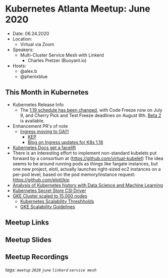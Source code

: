 # Kubernetes Atlanta Meetup: June 2020

- Date: 06.24.2020<!--date as MM.DD.YYYY-->
- Location:
    - Virtual via Zoom
- Speakers:
    - Multi-Cluster Service Mesh with Linkerd 
      - Charles Pretzer (Buoyant.io)<!--presentation title-->
- Hosts:
    - @alex.b
    - @phenixblue

## This Month in Kubernetes

- Kubernetes Release Info
    - The [1.19 schedule has been changed](https://github.com/kubernetes/sig-release/tree/master/releases/release-1.19), with Code Freeze now on July 9, and Cherry Pick and Test Freeze deadlines on August 6th. [Beta 2](https://github.com/kubernetes/kubernetes/blob/master/CHANGELOG/CHANGELOG-1.19.md/#v1190-beta2) is available.
- Enhancement PR's of note
    - [Ingress moving to GA!!!](https://github.com/kubernetes/kubernetes/pull/89778)
        - [KEP](https://github.com/kubernetes/enhancements/blob/master/keps/sig-network/20190125-ingress-api-group.md)
        - [Blog on Ingress updates for K8s 1.18](https://kubernetes.io/blog/2020/06/05/supporting-the-evolving-ingress-specification-in-kubernetes-1.18/)
- [Kubernetes Docs get a facelift](https://kubernetes.io/blog/2020/06/better-docs-ux-with-docsy/)
- There is an interesting effort to implement non-standard kubelets put forward by a consortium at (https://github.com/virtual-kubelet)
	The idea seems to be around running pods as things like fargate instances, but one new project, elotl, actually launches right-sized
	ec2 instances on a per-pod level, based on the pod memory/instance request: https://github.com/elotl/kip
- [Analysis of Kubernetes history with Data Science and Machine Learning](https://kubernetes.io/blog/2020/05/my-exciting-journey-into-kubernetes-history/)
- [Kubernetes Secret Store CSI Driver](https://github.com/kubernetes-sigs/secrets-store-csi-driver)
- [GKE Cluster scaled to 15,000 nodes](https://cloud.google.com/blog/products/containers-kubernetes/google-kubernetes-engine-clusters-can-have-up-to-15000-nodes)
  - [Kubernetes Scalability Threshholds](https://github.com/kubernetes/community/blob/master/sig-scalability/configs-and-limits/thresholds.md)
  - [GKE Scalability Guidelines](https://cloud.google.com/kubernetes-engine/docs/concepts/scalability) 

## Meetup Links

## Meetup Slides

## Meetup Recordings

###### tags: `meetup` `2020` `june` `linkerd` `service mesh`